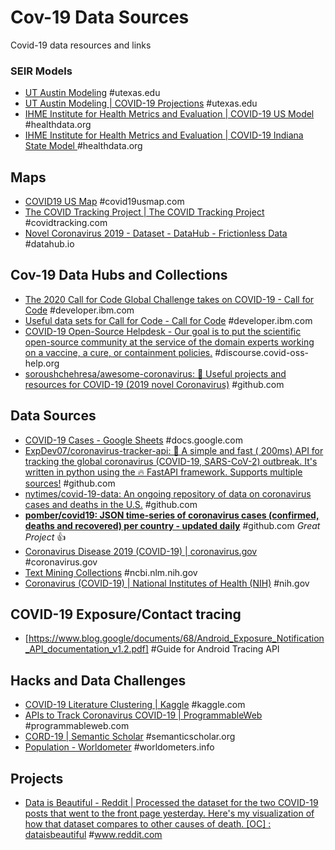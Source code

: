 # Cov-19 Data Sources

Covid-19 data resources and links

### SEIR Models 

- [UT Austin Modeling](https://covid-19.tacc.utexas.edu/) \#utexas.edu
- [UT Austin Modeling | COVID-19 Projections](https://covid-19.tacc.utexas.edu/projections/) \#utexas.edu
- [IHME Institute for Health Metrics and Evaluation | COVID-19 US Model](https://covid19.healthdata.org/united-states-of-america) \#healthdata.org
- [IHME Institute for Health Metrics and Evaluation | COVID-19 Indiana State Model ](https://covid19.healthdata.org/united-states-of-america/indiana) \#healthdata.org

## Maps

- [COVID19 US Map](https://covid19usmap.com/) \#covid19usmap.com
- [The COVID Tracking Project | The COVID Tracking Project](https://covidtracking.com/) \#covidtracking.com
- [Novel Coronavirus 2019 - Dataset - DataHub - Frictionless Data](https://datahub.io/core/covid-19) \#datahub.io

## Cov-19 Data Hubs and Collections

- [The 2020 Call for Code Global Challenge takes on COVID-19 - Call for Code](https://developer.ibm.com/callforcode/blogs/the-2020-call-for-code-global-challenge-takes-on-covid-19) \#developer.ibm.com
- [Useful data sets for Call for Code - Call for Code](https://developer.ibm.com/callforcode/blogs/useful-data-sets-for-call-for-code-2020) \#developer.ibm.com
- [COVID-19 Open-Source Helpdesk - Our goal is to put the scientific open-source community at the service of the domain experts working on a vaccine, a cure, or containment policies.](https://discourse.covid-oss-help.org/) \#discourse.covid-oss-help.org
- [soroushchehresa/awesome-coronavirus: 🦠 Useful projects and resources for COVID-19 (2019 novel Coronavirus)](https://github.com/soroushchehresa/awesome-coronavirus) \#github.com

## Data Sources

- [COVID-19 Cases - Google Sheets](https://docs.google.com/spreadsheets/d/14quQPFErG-hlpsrNgYcX85vW7JMMK5X2vNZrafRcH8c/edit#gid=2087034741) \#docs.google.com
- [ExpDev07/coronavirus-tracker-api: 🦠 A simple and fast ( 200ms) API for tracking the global coronavirus (COVID-19, SARS-CoV-2) outbreak. It's written in python using the 🔥 FastAPI framework. Supports multiple sources!](https://github.com/ExpDev07/coronavirus-tracker-api) \#github.com
- [nytimes/covid-19-data: An ongoing repository of data on coronavirus cases and deaths in the U.S.](https://github.com/nytimes/covid-19-data) \#github.com
- [**pomber/covid19: JSON time-series of coronavirus cases (confirmed, deaths and recovered) per country - updated daily**](https://github.com/pomber/covid19) \#github.com _Great Project_  👍  
- [Coronavirus Disease 2019 (COVID-19) | coronavirus.gov](https://www.coronavirus.gov/) \#coronavirus.gov
- [Text Mining Collections](https://www.ncbi.nlm.nih.gov/pmc/tools/textmining/) \#ncbi.nlm.nih.gov
- [Coronavirus (COVID-19) | National Institutes of Health (NIH)](https://www.nih.gov/health-information/coronavirus) \#nih.gov

## COVID-19 Exposure/Contact tracing

- [https://www.blog.google/documents/68/Android_Exposure_Notification_API_documentation_v1.2.pdf] \#Guide for Android Tracing API

## Hacks and Data Challenges

- [COVID-19 Literature Clustering | Kaggle](https://www.kaggle.com/maksimeren/covid-19-literature-clustering) \#kaggle.com
- [APIs to Track Coronavirus COVID-19 | ProgrammableWeb](https://www.programmableweb.com/news/apis-to-track-coronavirus-covid-19/review/2020/04/24) \#programmableweb.com
- [CORD-19 | Semantic Scholar](https://www.semanticscholar.org/cord19) \#semanticscholar.org
- [Population - Worldometer](https://www.worldometers.info/population/) \#worldometers.info

## Projects

- [Data is Beautiful - Reddit | Processed the dataset for the two COVID-19 posts that went to the front page yesterday. Here's my visualization of how that dataset compares to other causes of death. [OC] : dataisbeautiful](https://www.reddit.com/r/dataisbeautiful/comments/fyqno3/hi_im_the_guy_who_aggregated_processed_the/) \#www.reddit.com
